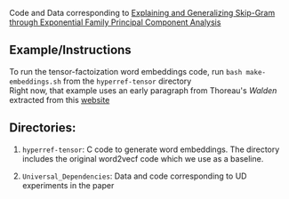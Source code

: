 Code and Data corresponding to [Explaining and Generalizing Skip-Gram through Exponential Family Principal Component Analysis](https://ryancotterell.github.io/papers/cotterell+alb.eacl17.pdf)

## Example/Instructions
To run the tensor-factoization word embeddings code, run `bash make-embeddings.sh` from the `hyperref-tensor` directory
<br>Right now, that example uses an early paragraph from Thoreau's *Walden* extracted from this [website](https://textfiles.com/etext/NONFICTION/thoreau-walden-186.txt)



## Directories: 
1. ```hyperref-tensor```: C code to generate word embeddings. The directory includes the original word2vecf code which we use as a baseline.

1. ```Universal_Dependencies```: Data and code corresponding to UD experiments in the paper 
